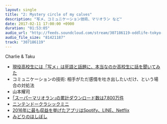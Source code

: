 ```yaml
---
layout: single
title: "2: Mystery circle of my calves"
description: "写メ、コミュニケーション技術、マリオラン など"
date: 2017-02-11 17:00:00 +0900
duration: "01:53:05"
audio_url: "http://feeds.soundcloud.com/stream/307186119-oddlife-tokyo-2-mystery-circle-of-my-calves.mp3"
audio_file_size: "81421187"
track: "307186119"
---
```

Charlie & Taku

- [現役高校生には「写メ」は死語と話題に、本当なのか高校生に話を聞いてみた](http://www.danshihack.com/2017/02/02/junp/shame-shigo.html)
- コミュニケーションの技術: 相手がただ感情を吐き出したいだけ、という場合の対処法
- 山本耀司
- [｢スーパーマリオラン｣の累計ダウンロード数は7,800万件](http://taisy0.com/2017/02/01/79193.html)
- [ニンテンドークラシックミニ](https://topics.nintendo.co.jp/c/article/d2923b54-8552-11e6-9b38-063b7ac45a6d.html)
- [2016年に最も収益を挙げたアプリはSpotify、LINE、Netflix](http://jp.techcrunch.com/2017/01/14/20170113spotify-netflix-line-pandora-hbo-now-top-the-list-of-2016s-biggest-apps-by-revenue/)
- [みどりのほしぼし](http://www.obokaidem.com/jp/midorinohoshiboshi/)
